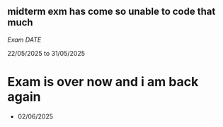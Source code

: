 ## midterm exm has come so unable to code that much 

*Exam DATE*

22/05/2025 to 31/05/2025

# Exam is over now and i am back again

- 02/06/2025
